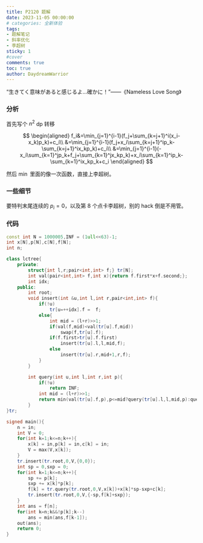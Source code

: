 ```yaml
---
title: P2120 题解
date: 2023-11-05 00:00:00
# categories: 全新体验
tags:
- 题解笔记
- 斜率优化
- 李超树
sticky: 1
#cover
comments: true
toc: true
author: DaydreamWarrior
---
```


“生きてく意味があると感じるよ…確かに！”——《Nameless Love Song》

### 分析

首先写个 $n^2$ dp 转移

$$
\begin{aligned}
f_i&=\min_{j=1}^{i-1}(f_j+\sum_{k=j+1}^i(x_i-x_k)p_k)+c_i\\
  &=\min_{j=1}^{i-1}(f_j+x_i\sum_{k=j+1}^ip_k-\sum_{k=j+1}^ix_kp_k)+c_i\\
  &=\min_{j=1}^{i-1}(-x_i\sum_{k=1}^jp_k+f_j+\sum_{k=1}^jx_kp_k)+x_i\sum_{k=1}^ip_k-\sum_{k=1}^ix_kp_k+c_i
\end{aligned}
$$

然后 $\min$ 里面的像一次函数，直接上李超树。

### 一些细节

要特判末尾连续的 $p_i=0$，以及第 $8$ 个点卡李超树，别的 hack 倒是不用管。

### 代码

```cpp
const int N = 1000005,INF = (1ull<<63)-1;
int x[N],p[N],c[N],f[N];
int n;

class lctree{
    private:
        struct{int l,r;pair<int,int> f;} tr[N];
        int val(pair<int,int> f,int x){return f.first*x+f.second;};
        int idx;
    public:
        int root;
        void insert(int &u,int l,int r,pair<int,int> f){
            if(!u)
                tr[u=++idx].f =  f;
            else{
                int mid = (l+r)>>1;
                if(val(f,mid)<val(tr[u].f,mid))
                    swap(f,tr[u].f);
                if(f.first>tr[u].f.first)
                    insert(tr[u].l,l,mid,f);
                else
                    insert(tr[u].r,mid+1,r,f);
            }
        }

        int query(int u,int l,int r,int p){
            if(!u)
                return INF;
            int mid = (l+r)>>1;
            return min(val(tr[u].f,p),p<=mid?query(tr[u].l,l,mid,p):query(tr[u].r,mid+1,r,p));
        }
}tr;

signed main(){
    n = in;
    int V = 0;
    for(int k=1;k<=n;k++){
        x[k] = in,p[k] = in,c[k] = in;
        V = max(V,x[k]);
    }
    tr.insert(tr.root,0,V,{0,0});
    int sp = 0,sxp = 0;
    for(int k=1;k<=n;k++){
        sp += p[k];
        sxp += x[k]*p[k];
        f[k] = tr.query(tr.root,0,V,x[k])+x[k]*sp-sxp+c[k];
        tr.insert(tr.root,0,V,{-sp,f[k]+sxp});
    }
    int ans = f[n];
    for(int k=n;k&&!p[k];k--)
        ans = min(ans,f[k-1]);
    out(ans);
    return 0;
}
```